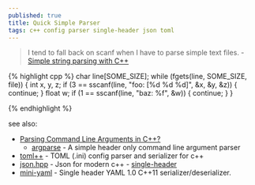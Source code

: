 ```yaml
---
published: true
title: Quick Simple Parser
tags: c++ config parser single-header json toml
---
```

> I tend to fall back on scanf when I have to parse simple text files. - [Simple string parsing with C++](https://stackoverflow.com/questions/2880903/simple-string-parsing-with-c)

{% highlight cpp %}
char line[SOME_SIZE];
while (fgets(line, SOME_SIZE, file)) {
    int x, y, z;
    if (3 == sscanf(line, "foo: [%d %d %d]", &x, &y, &z)) {
        continue;
    }
    float w;
    if (1 == sscanf(line, "baz: %f", &w)) {
        continue;
    }
}

{% endhighlight %}

see also:
- [Parsing Command Line Arguments in C++?](https://stackoverflow.com/questions/865668/parsing-command-line-arguments-in-c)
	- [argparse](https://github.com/jamolnng/argparse) - A simple header only command line argument parser
- [toml++](https://marzer.github.io/tomlplusplus/index.html) - TOML (.ini) config parser and serializer for c++
- [json.hpp](https://github.com/nlohmann/json) - Json for modern c++ - [single-header](https://json.nlohmann.me/integration/)
- [mini-yaml](https://github.com/jimmiebergmann/mini-yaml) - Single header YAML 1.0 C++11 serializer/deserializer.
